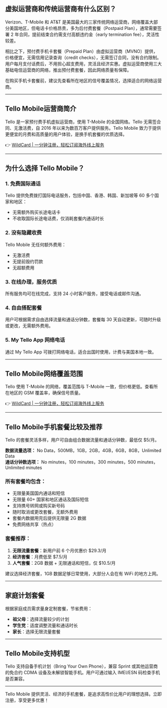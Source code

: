 ## 虚拟运营商和传统运营商有什么区别？

Verizon、T-Mobile 和 AT&T 是美国最大的三家传统网络运营商，网络覆盖大部分美国地区，但电话卡价格昂贵，多为后付费套餐（Postpaid Plan），通常需要签署 2 年合同，提前结束合约需支付高额违约金（early termination fee），灵活性较差。

相比之下，预付费手机卡套餐（Prepaid Plan）由虚拟运营商（MVNO）提供，价格便宜，无需信用记录查询（credit checks），无需签订合同，没有合约限制。用户每月支付话费后，不用担心超支费用，灵活且经济实惠。虚拟运营商使用三大基础电信运营商的网络，推出预付费套餐，因此网络质量有保障。

在购买手机卡套餐前，建议先查看所在地区的信号覆盖情况，选择适合的网络运营商。

---

## Tello Mobile运营商简介

Tello 是一家预付费手机虚拟运营商，使用 T-Mobile 的全国网络。Tello 无需签合同、无激活费，自 2016 年以来为数百万客户提供服务。Tello Mobile 致力于提供更便宜的月费和高质量的用户体验，是换手机套餐的优质选择。

👉 [WildCard | 一分钟注册，轻松订阅海外线上服务](https://bit.ly/bewildcard)

---

## 为什么选择 Tello Mobile？

### 1. 免费国际通话
Tello 提供免费拨打国际电话服务，包括中国、香港、韩国、新加坡等 60 多个国家和地区：
- 无需额外购买长途电话卡
- 不收取国际长途电话费，仅消耗套餐内通话时长

### 2. 没有隐藏收费
Tello Mobile 无任何额外费用：
- 无激活费
- 无提前毁约罚款
- 无超额费用

### 3. 在线办理，服务优质
所有服务均可在线完成，支持 24 小时客户服务，接受电话或邮件沟通。

### 4. 自由搭配套餐
用户可根据需求自由选择流量和通话分钟数，套餐每 30 天自动更新，可随时升级或更改，无需额外费用。

### 5. My Tello App 网络电话
通过 My Tello App 可拨打网络电话，适合出国时使用，计费与美国本地一致。

---

## Tello Mobile网络覆盖范围

Tello 使用 T-Mobile 的网络，覆盖范围与 T-Mobile 一致，但价格更低。查看所在地区的 GSM 覆盖率，确保信号质量。

👉 [WildCard | 一分钟注册，轻松订阅海外线上服务](https://bit.ly/bewildcard)

---

## Tello Mobile手机套餐比较及推荐

Tello 的套餐灵活多样，用户可自由组合数据流量和通话分钟数，最低仅 $5/月。

**数据流量选项：** No Data，500MB，1GB，2GB，4GB，6GB，8GB，Unlimited Data  
**通话分钟数选项：** No minutes，100 minutes，300 minutes，500 minutes，Unlimited minutes

### 所有套餐均包含：
- 无限量美国国内通话和短信
- 无限量 60+ 国家和地区通话及国际短信
- 支持携号转网或购买新号码
- 随时取消或更改套餐，无额外费用
- 套餐内数据用完后提供无限量 2G 数据
- 免费网络共享（热点）

### 套餐推荐：
1. **无限流量套餐**：新用户前 6 个月优惠价 $29.3/月  
2. **经济套餐**：月费低至 $7.5/月  
3. **人气套餐**：2GB 数据 + 无限通话和短信，仅 $10.5/月

建议选择经济套餐，1GB 数据足够日常使用，大部分人会在有 WiFi 的地方上网。

---

## 家庭计划套餐

根据家庭成员需求量身定制套餐，节省费用：
- **祖父母**：选择流量较少的计划
- **学生党**：适度调整流量和通话时长
- **家长**：选择无限流量套餐

---

## Tello Mobile支持机型

Tello 支持自备手机计划（Bring Your Own Phone），兼容 Sprint 或其他运营商的免合约 CDMA 设备及未解锁智能手机。用户可通过输入 IMEI/ESN 码检查手机是否兼容。

---

Tello Mobile 提供灵活、经济的手机套餐，是追求高性价比用户的理想选择。立即注册，享受更多优惠！